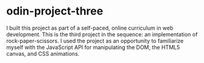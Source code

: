 # odin-project-three
I built this project as part of a self-paced, online curriculum in web development. This is the third project in the sequence: an implementation of rock-paper-scissors. I used the project as an opportunity to familiarize myself with the JavaScript API for manipulating the DOM, the HTML5 canvas, and CSS animations.
